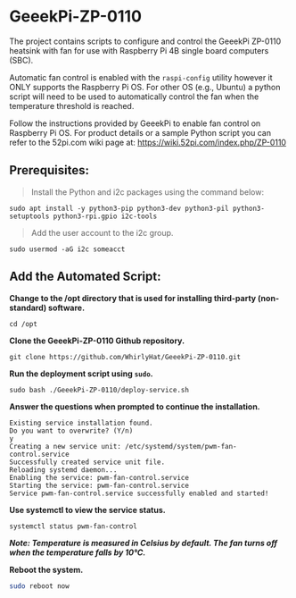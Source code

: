 # GeeekPi-ZP-0110
The project contains scripts to configure and control the GeeekPi ZP-0110 heatsink with fan
for use with Raspberry Pi 4B single board computers (SBC).

Automatic fan control is enabled with the ```raspi-config``` utility however it ONLY supports the
Raspberry Pi OS.  For other OS (e.g., Ubuntu) a python script will need to be used to automatically control the fan when the temperature threshold is reached.

Follow the instructions provided by GeeekPi to enable fan control on Raspberry Pi OS. For product details or a sample Python script you can refer to the 52pi.com wiki page at: https://wiki.52pi.com/index.php/ZP-0110

## Prerequisites:
>Install the Python and i2c packages using the command below:
```
sudo apt install -y python3-pip python3-dev python3-pil python3-setuptools python3-rpi.gpio i2c-tools
```
>Add the user account to the i2c group.
```
sudo usermod -aG i2c someacct
```

## Add the Automated Script:
**Change to the **/opt** directory that is used for installing third-party (non-standard) software.**
```
cd /opt
```

**Clone the GeeekPi-ZP-0110 Github repository.**
```
git clone https://github.com/WhirlyHat/GeeekPi-ZP-0110.git
```

**Run the deployment script using ```sudo```.**
```
sudo bash ./GeeekPi-ZP-0110/deploy-service.sh
```

**Answer the questions when prompted to continue the installation.**
```
Existing service installation found.
Do you want to overwrite? (Y/n)
y
Creating a new service unit: /etc/systemd/system/pwm-fan-control.service
Successfully created service unit file.
Reloading systemd daemon...
Enabling the service: pwm-fan-control.service
Starting the service: pwm-fan-control.service
Service pwm-fan-control.service successfully enabled and started!
```

**Use systemctl to view the service status.**
```
systemctl status pwm-fan-control
```


**_Note: Temperature is measured in Celsius by default. The fan turns off when the temperature falls by 10℃._**


**Reboot the system.**
```bash
sudo reboot now
```
